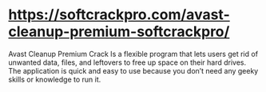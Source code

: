 # https://softcrackpro.com/avast-cleanup-premium-softcrackpro/
Avast Cleanup Premium Crack  Is a flexible program that lets users get rid of unwanted data, files, and leftovers to free up space on their hard drives. The application is quick and easy to use because you don’t need any geeky skills or knowledge to run it.
